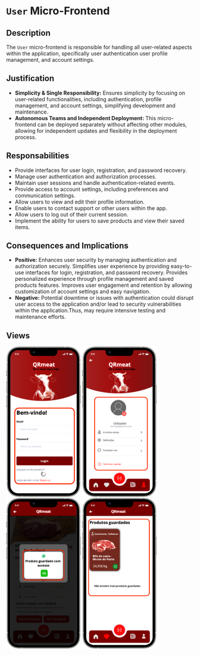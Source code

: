 # `User` Micro-Frontend

## Description

The `User` micro-frontend is responsible for handling all user-related aspects within the application, specifically user authentication user profile management, and account settings.

## Justification
- **Simplicity & Single Responsibility:** Ensures simplicity by focusing on user-related functionalities, including authentication, profile management, and account settings, simplifying development and maintenance.
- **Autonomous Teams and Independent Deployment:** This micro-frontend can be deployed separately without affecting other modules, allowing for independent updates and flexibility in the deployment process.

## Responsabilities
- Provide interfaces for user login, registration, and password recovery.
- Manage user authentication and authorization processes.
- Maintain user sessions and handle authentication-related events.
- Provide access to account settings, including preferences and communication settings.
- Allow users to view and edit their profile information.
- Enable users to contact support or other users within the app.
- Allow users to log out of their current session.
- Implement the ability for users to save products and view their saved items.

## Consequences and Implications
- **Positive:** Enhances user security by managing authentication and authorization securely. Simplifies user experience by providing easy-to-use interfaces for login, registration, and password recovery.
Provides personalized experience through profile management and saved products features. Improves user engagement and retention by allowing customization of account settings and easy navigation.
- **Negative:** Potential downtime or issues with authentication could disrupt user access to the application and/or lead to security vulnerabilities within the application.Thus, may require intensive testing and maintenance efforts.

## Views
<div>
<img src="https://github.com/DuarteVDG/aw-project/blob/main/micro-frontends/images/UserAuthentication.png?raw=true" style="width: 200px; height: auto;">
<img src="https://github.com/DuarteVDG/aw-project/blob/main/micro-frontends/images/UserProfile1.png?raw=true" style="width: 200px; height: auto;">
<img src="https://github.com/DuarteVDG/aw-project/blob/main/micro-frontends/images/UserProfile3.png?raw=true" style="width: 200px; height: auto;">
<img src="https://github.com/DuarteVDG/aw-project/blob/main/micro-frontends/images/UserProfile2.png?raw=true" style="width: 200px; height: auto;">
</div>
  
